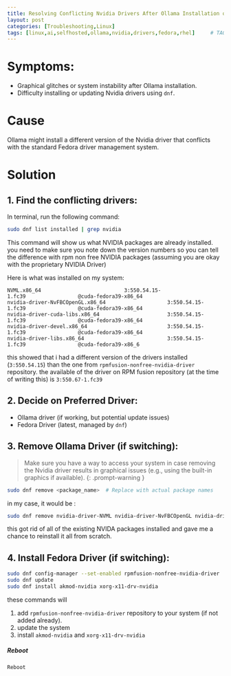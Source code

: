 ```yaml
---
title: Resolving Conflicting Nvidia Drivers After Ollama Installation on Fedora 39
layout: post
categories: [Troubleshooting,Linux]
tags: [linux,ai,selfhosted,ollama,nvidia,drivers,fedora,rhel]     # TAG names should always be lowercase
---
```


# Symptoms:

* Graphical glitches or system instability after Ollama installation.
* Difficulty installing or updating Nvidia drivers using `dnf`.

# Cause
Ollama might install a different version of the Nvidia driver that conflicts with the standard Fedora driver management system.

# Solution

## 1. **Find the conflicting drivers:**

In terminal, run the following command:
```bash
sudo dnf list installed | grep nvidia
```
This command will show us what NVIDIA packages are already installed. you need to make sure you note down the version numbers so you can tell the difference with rpm non free NVIDIA packages (assuming you are okay with the proprietary NVIDIA Driver)

Here is what was installed on my system:
```
NVML.x86_64                           3:550.54.15-1.fc39                 @cuda-fedora39-x86_64  
nvidia-driver-NvFBCOpenGL.x86_64                    3:550.54.15-1.fc39                 @cuda-fedora39-x86_64  
nvidia-driver-cuda-libs.x86_64                      3:550.54.15-1.fc39                 @cuda-fedora39-x86_64  
nvidia-driver-devel.x86_64                          3:550.54.15-1.fc39                 @cuda-fedora39-x86_64  
nvidia-driver-libs.x86_64                           3:550.54.15-1.fc39                 @cuda-fedora39-x86_6
```

this showed that i had a different version of the drivers installed (``3:550.54.15``) than the one from `rpmfusion-nonfree-nvidia-driver` repository. the available of the driver on RPM fusion repository (at the time of writing  this) is `3:550.67-1.fc39`

## **2. Decide on Preferred Driver:**

- Ollama driver (if working, but potential update issues)
- Fedora Driver (latest, managed by `dnf`)

## **3. Remove Ollama Driver (if switching):**

>Make sure you have a way to access your system in case removing the Nvidia driver results in graphical issues (e.g., using the built-in graphics if available).
{: .prompt-warning }


```bash
sudo dnf remove <package_name>  # Replace with actual package names
```

in my case, it would be :

```bash
sudo dnf remove nvidia-driver-NVML nvidia-driver-NvFBCOpenGL nvidia-driver-cuda-libs nvidia-driver-devel nvidia-driver-libs
```
this got rid of all of the existing NVIDA packages installed and gave me a chance to reinstall it all from scratch.

## **4. Install Fedora Driver (if switching):**

```bash
sudo dnf config-manager --set-enabled rpmfusion-nonfree-nvidia-driver
sudo dnf update
sudo dnf install akmod-nvidia xorg-x11-drv-nvidia
```
these commands will
1. add `rpmfusion-nonfree-nvidia-driver` repository to your system (if not added already).
2. update the system
3. install `akmod-nvidia` and `xorg-x11-drv-nvidia`

##### Reboot

```bash
Reboot
```
